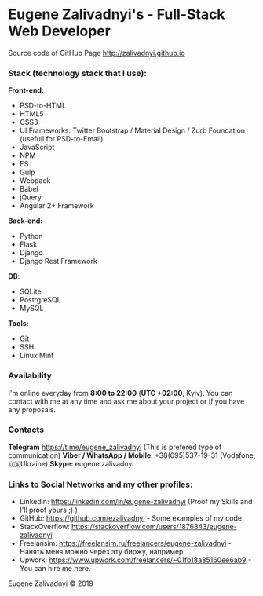 # Eugene Zalivadnyi's - Full-Stack Web Developer
Source code of GitHub Page http://zalivadnyi.github.io

### Stack (technology stack that I use):
**Front-end:**
+ PSD-to-HTML
+ HTML5
+ CSS3
+ UI Frameworks: Twitter Bootstrap / Material Design / Zurb Foundation (usefull for PSD-to-Email)
+ JavaScript
+ NPM
+ ES
+ Gulp
+ Webpack
+ Babel
+ jQuery
+ Angular 2+ Framework

**Back-end:**
+ Python
+ Flask
+ Django
+ Django Rest Framework

**DB**:
+ SQLite
+ PostrgreSQL
+ MySQL

**Tools:**
+ Git
+ SSH
+ Linux Mint

### Availability
I'm online everyday from **8:00 to 22:00** (**UTC +02:00**, Kyiv).
You can contact with me at any time and ask me about your project or if you have any proposals.

### Contacts
**Telegram** https://t.me/eugene_zalivadnyi (This is prefered type of communication)
**Viber / WhatsApp / Mobile**: +38(095)537-19-31 (Vodafone, 🇺🇦Ukraine)
**Skype:** eugene.zalivadnyi

### Links to Social Networks and my other profiles:
+ Linkedin: https://linkedin.com/in/eugene-zalivadnyi (Proof my Skills and I'll proof yours ;) )
+ GitHub: https://github.com/ezalivadnyi - Some examples of my code.
+ StackOverflow: https://stackoverflow.com/users/1876843/eugene-zalivadnyi
+ Freelansim: https://freelansim.ru/freelancers/eugene-zalivadnyi - Нанять меня можно через эту биржу, например.
+ Upwork: https://www.upwork.com/freelancers/~01fb18a85160ee6ab9 - You can hire me here.

Eugene Zalivadnyi © 2019
